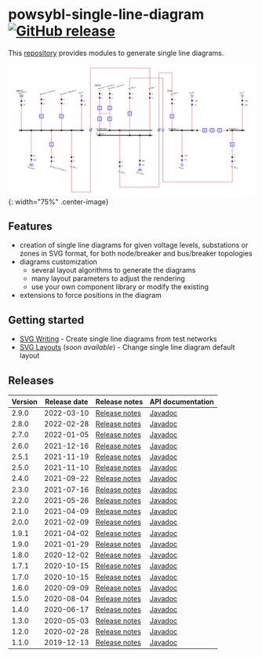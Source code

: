# powsybl-single-line-diagram [![GitHub release](https://img.shields.io/github/release/powsybl/powsybl-single-line-diagram.svg?sort=semver)](https://github.com/powsybl/powsybl-single-line-diagram/releases/)
This [repository](https://github.com/powsybl/powsybl-single-line-diagram) provides modules to generate single line diagrams.

![sld-example](./img/powsybl-single-line-diagram/diagram-example.svg){: width="75%" .center-image}

## Features
- creation of single line diagrams for given voltage levels, substations or zones in SVG format, for both node/breaker and bus/breaker topologies
- diagrams customization
     - several layout algorithms to generate the diagrams
     - many layout parameters to adjust the rendering
     - use your own component library or modify the existing
- extensions to force positions in the diagram 

## Getting started

- [SVG Writing](../api_guide/single-line-diagram_svg-writing.md) - Create single line diagrams from test networks
- [SVG Layouts]() (*soon available*) - Change single line diagram default layout

## Releases

| Version | Release date | Release notes | API documentation |
| ------- | ------------ | ------------- | ----------------- |
| 2.9.0 | 2022-03-10 | [Release notes](https://github.com/powsybl/powsybl-single-line-diagram/releases/tag/v2.9.0) | [Javadoc](https://javadoc.io/doc/com.powsybl/powsybl-single-line-diagram/2.9.0/index.html) |
| 2.8.0 | 2022-02-28 | [Release notes](https://github.com/powsybl/powsybl-single-line-diagram/releases/tag/v2.8.0) | [Javadoc](https://javadoc.io/doc/com.powsybl/powsybl-single-line-diagram/2.8.0/index.html) |
| 2.7.0 | 2022-01-05 | [Release notes](https://github.com/powsybl/powsybl-single-line-diagram/releases/tag/v2.7.0) | [Javadoc](https://javadoc.io/doc/com.powsybl/powsybl-single-line-diagram/2.7.0/index.html) |
| 2.6.0 | 2021-12-16 | [Release notes](https://github.com/powsybl/powsybl-single-line-diagram/releases/tag/v2.6.0) | [Javadoc](https://javadoc.io/doc/com.powsybl/powsybl-single-line-diagram/2.6.0/index.html) |
| 2.5.1 | 2021-11-19 | [Release notes](https://github.com/powsybl/powsybl-single-line-diagram/releases/tag/v2.5.1) | [Javadoc](https://javadoc.io/doc/com.powsybl/powsybl-single-line-diagram/2.5.1/index.html) |
| 2.5.0 | 2021-11-10 | [Release notes](https://github.com/powsybl/powsybl-single-line-diagram/releases/tag/v2.5.0) | [Javadoc](https://javadoc.io/doc/com.powsybl/powsybl-single-line-diagram/2.5.0/index.html) |
| 2.4.0 | 2021-09-22 | [Release notes](https://github.com/powsybl/powsybl-single-line-diagram/releases/tag/v2.4.0) | [Javadoc](https://javadoc.io/doc/com.powsybl/powsybl-single-line-diagram/2.4.0/index.html) |
| 2.3.0 | 2021-07-16 | [Release notes](https://github.com/powsybl/powsybl-single-line-diagram/releases/tag/v2.3.0) | [Javadoc](https://javadoc.io/doc/com.powsybl/powsybl-single-line-diagram/2.3.0/index.html) |
| 2.2.0 | 2021-05-26 | [Release notes](https://github.com/powsybl/powsybl-single-line-diagram/releases/tag/v2.2.0) | [Javadoc](https://javadoc.io/doc/com.powsybl/powsybl-single-line-diagram/2.2.0/index.html) |
| 2.1.0 | 2021-04-09 | [Release notes](https://github.com/powsybl/powsybl-single-line-diagram/releases/tag/v2.1.0) | [Javadoc](https://javadoc.io/doc/com.powsybl/powsybl-single-line-diagram/2.1.0/index.html) |
| 2.0.0 | 2021-02-09 | [Release notes](https://github.com/powsybl/powsybl-single-line-diagram/releases/tag/v2.0.0) | [Javadoc](https://javadoc.io/doc/com.powsybl/powsybl-single-line-diagram/2.0.0/index.html) |
| 1.9.1 | 2021-04-02 | [Release notes](https://github.com/powsybl/powsybl-single-line-diagram/releases/tag/v1.9.1) | [Javadoc](https://javadoc.io/doc/com.powsybl/powsybl-single-line-diagram/1.9.1/index.html) |
| 1.9.0 | 2021-01-29 | [Release notes](https://github.com/powsybl/powsybl-single-line-diagram/releases/tag/v1.9.0) | [Javadoc](https://javadoc.io/doc/com.powsybl/powsybl-single-line-diagram/1.9.0/index.html) |
| 1.8.0 | 2020-12-02 | [Release notes](https://github.com/powsybl/powsybl-single-line-diagram/releases/tag/v1.8.0) | [Javadoc](https://javadoc.io/doc/com.powsybl/powsybl-single-line-diagram/1.8.0/index.html) |
| 1.7.1 | 2020-10-15 | [Release notes](https://github.com/powsybl/powsybl-single-line-diagram/releases/tag/v1.7.1) | [Javadoc](https://javadoc.io/doc/com.powsybl/powsybl-single-line-diagram/1.7.1/index.html) |
| 1.7.0 | 2020-10-15 | [Release notes](https://github.com/powsybl/powsybl-single-line-diagram/releases/tag/v1.7.0) | [Javadoc](https://javadoc.io/doc/com.powsybl/powsybl-single-line-diagram/1.7.0/index.html) |
| 1.6.0 | 2020-09-09 | [Release notes](https://github.com/powsybl/powsybl-single-line-diagram/releases/tag/v1.6.0) | [Javadoc](https://javadoc.io/doc/com.powsybl/powsybl-single-line-diagram/1.6.0/index.html) |
| 1.5.0 | 2020-08-04 | [Release notes](https://github.com/powsybl/powsybl-single-line-diagram/releases/tag/v1.5.0) | [Javadoc](https://javadoc.io/doc/com.powsybl/powsybl-single-line-diagram/1.5.0/index.html) |
| 1.4.0 | 2020-06-17 | [Release notes](https://github.com/powsybl/powsybl-single-line-diagram/releases/tag/v1.4.0) | [Javadoc](https://javadoc.io/doc/com.powsybl/powsybl-single-line-diagram/1.4.0/index.html) |
| 1.3.0 | 2020-05-03 | [Release notes](https://github.com/powsybl/powsybl-single-line-diagram/releases/tag/v1.3.0) | [Javadoc](https://javadoc.io/doc/com.powsybl/powsybl-single-line-diagram/1.3.0/index.html) |
| 1.2.0 | 2020-02-28 | [Release notes](https://github.com/powsybl/powsybl-single-line-diagram/releases/tag/v1.2.0) | [Javadoc](https://javadoc.io/doc/com.powsybl/powsybl-single-line-diagram/1.2.0/index.html) |
| 1.1.0 | 2019-12-13 | [Release notes](https://github.com/powsybl/powsybl-single-line-diagram/releases/tag/v1.1.0) | [Javadoc](https://javadoc.io/doc/com.powsybl/powsybl-single-line-diagram/1.1.0/index.html) |
